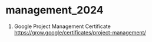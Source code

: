 # management_2024

1. Google Project Management Certificate <https://grow.google/certificates/project-management/>